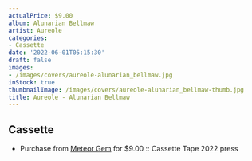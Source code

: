 ```yaml
---
actualPrice: $9.00
album: Alunarian Bellmaw
artist: Aureole
categories:
- Cassette
date: '2022-06-01T05:15:30'
draft: false
images:
- /images/covers/aureole-alunarian_bellmaw.jpg
inStock: true
thumbnailImage: /images/covers/aureole-alunarian_bellmaw-thumb.jpg
title: Aureole - Alunarian Bellmaw
---
```


## Cassette
* Purchase from [Meteor Gem](https://meteor-gem.com/products/aureole-alunarian-bellmaw-cassette) for $9.00 :: Cassette Tape 2022 press
